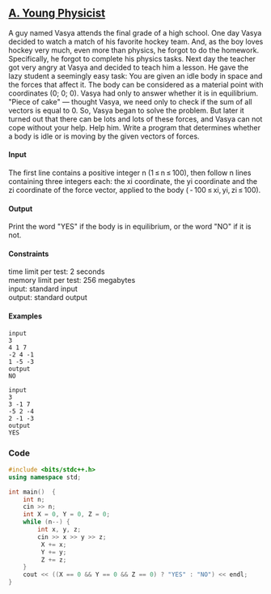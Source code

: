 
## [A. Young Physicist](https://codeforces.com/problemset/problem/69/A)
A guy named Vasya attends the final grade of a high school. One day Vasya decided to watch a match of his favorite hockey team. And, as the boy loves hockey very much, even more than physics, he forgot to do the homework. Specifically, he forgot to complete his physics tasks. Next day the teacher got very angry at Vasya and decided to teach him a lesson. He gave the lazy student a seemingly easy task: You are given an idle body in space and the forces that affect it. The body can be considered as a material point with coordinates (0; 0; 0). Vasya had only to answer whether it is in equilibrium. "Piece of cake" — thought Vasya, we need only to check if the sum of all vectors is equal to 0. So, Vasya began to solve the problem. But later it turned out that there can be lots and lots of these forces, and Vasya can not cope without your help. Help him. Write a program that determines whether a body is idle or is moving by the given vectors of forces.

#### Input
The first line contains a positive integer n (1 ≤ n ≤ 100), then follow n lines containing three integers each: the xi coordinate, the yi coordinate and the zi coordinate of the force vector, applied to the body ( - 100 ≤ xi, yi, zi ≤ 100).

#### Output
Print the word "YES" if the body is in equilibrium, or the word "NO" if it is not.

#### Constraints
time limit per test: 2 seconds <br>
memory limit per test: 256 megabytes <br>
input: standard input <br>
output: standard output

#### Examples
```
input
3
4 1 7
-2 4 -1
1 -5 -3
output
NO

input
3
3 -1 7
-5 2 -4
2 -1 -3
output
YES
```

### Code
```cpp
#include <bits/stdc++.h>
using namespace std;

int main()  {
    int n;
    cin >> n;
    int X = 0, Y = 0, Z = 0;
    while (n--) {
        int x, y, z;
        cin >> x >> y >> z;
         X += x;
         Y += y;
         Z += z;
    }
    cout << ((X == 0 && Y == 0 && Z == 0) ? "YES" : "NO") << endl;
}
```
